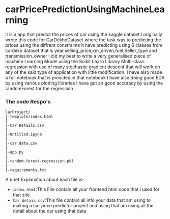 # carPricePredictionUsingMachineLearning
it is a app that predict the prices of car using the kaggle dataset.I originally wrote this code for CarDekhoDataset where the task was to predicting the prices using the diffrent constraints it have predicting using 6 classes from cardeko dataset that is year,selling_price,km_driven,fuel,Seller_type and transmission_owner
I did my best to write a very generalised piece of machine Learning Model using the Scikit Learn Library Multi-class regression with use of many stochastic gradient descent  that will work on any of the said type of application with little modification.
I have also made a full notebook that is provided in that notebook
I have also doing good EDA by using various plotting libraries
I have got an good accuracy by using the randomForest for the regression
### The code Respo's
    CarProject/
    |-template/index.html
    |
    |-Car Details.csv
    |
    |-Untitled.ipynb
    |
    |-car data.csv
    | 
    |-app.py
    |
    |-random-forest-regression.pkl
    |
    |-requirements.txt
A brief Explanation about each file is-
* `index.html`:This File contain all your frontend html code that i used for that site.
*  `Car detais.csv`:This file contain all info your data that am using to making a car price predictor project and using that am using all the detail about the car using that data 
    
    

